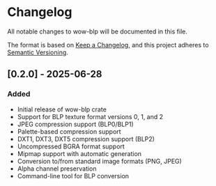 # Changelog

All notable changes to wow-blp will be documented in this file.

The format is based on [Keep a Changelog](https://keepachangelog.com/en/1.0.0/),
and this project adheres to [Semantic Versioning](https://semver.org/spec/v2.0.0.html).

## [0.2.0] - 2025-06-28

### Added

- Initial release of wow-blp crate
- Support for BLP texture format versions 0, 1, and 2
- JPEG compression support (BLP0/BLP1)
- Palette-based compression support
- DXT1, DXT3, DXT5 compression support (BLP2)
- Uncompressed BGRA format support
- Mipmap support with automatic generation
- Conversion to/from standard image formats (PNG, JPEG)
- Alpha channel preservation
- Command-line tool for BLP conversion
